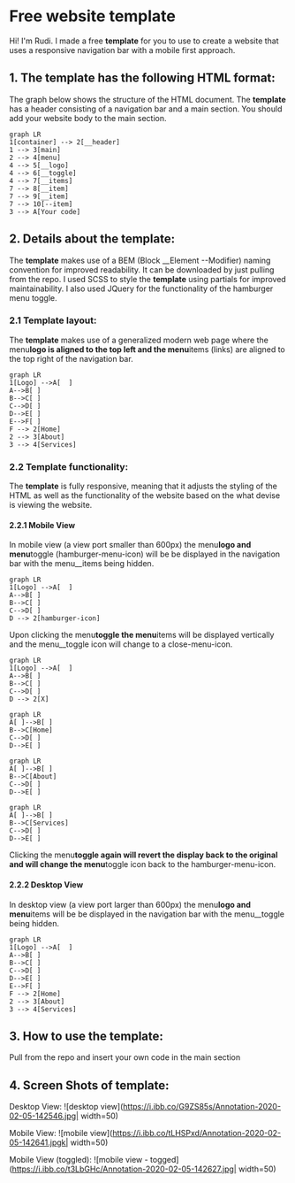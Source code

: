 # Free website template

Hi! I'm Rudi.
I made a free **template** for you to use to create a website that uses a responsive navigation bar with a mobile first approach.

## 1. The **template** has the following HTML format:

The graph below shows the structure of the HTML document. The **template** has a header consisting of a navigation bar and a main section. You should add your website body to the main section.

```mermaid
graph LR
1[container] --> 2[__header]
1 --> 3[main]
2 --> 4[menu]
4 --> 5[__logo]
4 --> 6[__toggle]
4 --> 7[__items]
7 --> 8[__item]
7 --> 9[__item]
7 --> 10[--item]
3 --> A[Your code]
```

## 2. Details about the template:

The **template** makes use of a BEM (Block \_\_Element --Modifier) naming convention for improved readability. It can be downloaded by just pulling from the repo. I used SCSS to style the **template** using partials for improved maintainability. I also used JQuery for the functionality of the hamburger menu toggle.

### 2.1 Template layout:

The **template** makes use of a generalized modern web page where the menu**logo is aligned to the top left and the menu**items (links) are aligned to the top right of the navigation bar.

```mermaid
graph LR
1[Logo] -->A[  ]
A-->B[ ]
B-->C[ ]
C-->D[ ]
D-->E[ ]
E-->F[ ]
F --> 2[Home]
2 --> 3[About]
3 --> 4[Services]
```

### 2.2 Template functionality:

The **template** is fully responsive, meaning that it adjusts the styling of the HTML as well as the functionality of the website based on the what devise is viewing the website.

#### 2.2.1 Mobile View

In mobile view (a view port smaller than 600px) the menu**logo and menu**toggle (hamburger-menu-icon) will be be displayed in the navigation bar with the menu\_\_items being hidden.

```mermaid
graph LR
1[Logo] -->A[  ]
A-->B[ ]
B-->C[ ]
C-->D[ ]
D --> 2[hamburger-icon]
```

Upon clicking the menu**toggle the menu**items will be displayed vertically and the menu\_\_toggle icon will change to a close-menu-icon.

```mermaid
graph LR
1[Logo] -->A[  ]
A-->B[ ]
B-->C[ ]
C-->D[ ]
D --> 2[X]
```

```mermaid
graph LR
A[ ]-->B[ ]
B-->C[Home]
C-->D[ ]
D-->E[ ]
```

```mermaid
graph LR
A[ ]-->B[ ]
B-->C[About]
C-->D[ ]
D-->E[ ]
```

```mermaid
graph LR
A[ ]-->B[ ]
B-->C[Services]
C-->D[ ]
D-->E[ ]
```

Clicking the menu**toggle again will revert the display back to the original and will change the menu**toggle icon back to the hamburger-menu-icon.

#### 2.2.2 Desktop View

In desktop view (a view port larger than 600px) the menu**logo and menu**items will be be displayed in the navigation bar with the menu\_\_toggle being hidden.

```mermaid
graph LR
1[Logo] -->A[  ]
A-->B[ ]
B-->C[ ]
C-->D[ ]
D-->E[ ]
E-->F[ ]
F --> 2[Home]
2 --> 3[About]
3 --> 4[Services]
```

## 3. How to use the **template**:

Pull from the repo and insert your own code in the main section

## 4. Screen Shots of **template**:

Desktop View:
![desktop view](https://i.ibb.co/G9ZS85s/Annotation-2020-02-05-142546.jpg| width=50)

Mobile View:
![mobile view](https://i.ibb.co/tLHSPxd/Annotation-2020-02-05-142641.jpgk| width=50)

Mobile View (toggled):
![mobile view - togged](https://i.ibb.co/t3LbGHc/Annotation-2020-02-05-142627.jpg| width=50)
